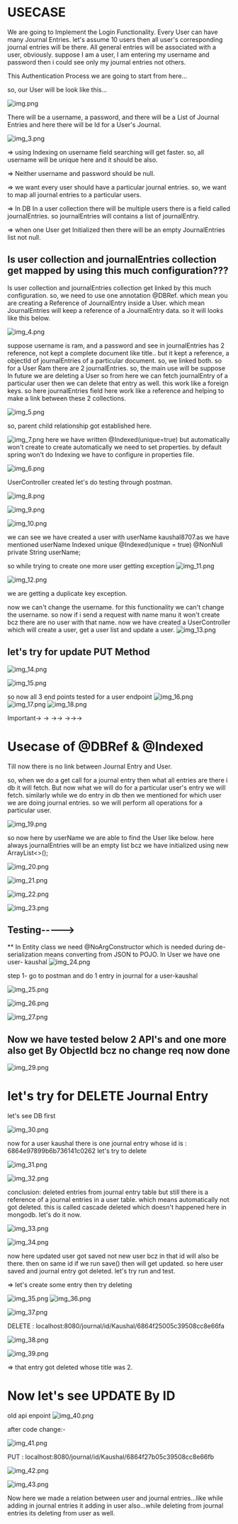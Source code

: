 

USECASE
========

We are going to Implement the Login Functionality. Every User can have many Journal Entries. let's assume 10 users then all 
user's corresponding journal entries will be there. All general entries will be associated with a user, obviously. 
suppose I am a user, I am entering my username and password then i could see only my journal entries not others.

This Authentication Process we are going to start from here...

so, our User will be look like this...

![img.png](img.png)

There will be a username, a password, and there will be a List of Journal Entries and here there will be Id for a User's Journal.

![img_3.png](img_3.png)

=> using Indexing on username field searching will get faster. so, all username will be unique here and it should be also.

=> Neither username and password should be null.

=> we want every user should have a particular journal entries. so, we want to map all journal entries to a particular users.

=> In DB In a user collection there will be multiple users there is a field called journalEntries. so journalEntries will contains
   a list of journalEntry. 

=> when one User get Initialized then there will be an empty JournalEntries list not null.

Is user collection and journalEntries collection get mapped by using this much configuration???
-----------------------------------------------------------------------------------------------

Is user collection and journalEntries collection get linked by this much configuration. 
so, we need to use one annotation @DBRef. which mean you are creating a Reference of JournalEntry inside a User.
which mean JournalEntries will keep a reference of a JournalEntry data. so it will looks like this below.

![img_4.png](img_4.png)

suppose username is ram, and a password and see in journalEntries has 2 reference, not kept a complete document like title..
but it kept a reference, a objectId of journalEntries of a particular document. so, we linked both. so for a User Ram there
are 2 journalEntries. so, the main use will be suppose In future we are deleting a User so from here we can fetch journalEntry
of a particular user then we can delete that entry as well. this work like a foreign keys. so here journalEntries field here
work like a reference and helping to make a link between these 2 collections.

![img_5.png](img_5.png)

so, parent child relationship got established here.

![img_7.png](img_7.png)
here we have written @Indexed(unique=true) but automatically won't create to create automatically we need to set properties.
by default spring won't do Indexing we have to configure in properties file.

![img_6.png](img_6.png)

UserController created let's do testing through postman.

![img_8.png](img_8.png)

![img_9.png](img_9.png)

![img_10.png](img_10.png)

we can see we have created a user with userName kaushal8707.as we have mentioned userName Indexed unique
   @Indexed(unique = true)
   @NonNull
   private String userName;

so while trying to create one more user getting exception
![img_11.png](img_11.png)

![img_12.png](img_12.png)

we are getting a duplicate key exception.

now we can't change the username. for this functionality we can't change the username. so now if i send
a request with name manu it won't create bcz there are no user with that name. 
now we have created a UserController which will create a user, get a user list and update a user.
![img_13.png](img_13.png)


let's try for update PUT Method
-------------------------------

![img_14.png](img_14.png)

![img_15.png](img_15.png)

so now all 3 end points tested for a user endpoint
![img_16.png](img_16.png)
![img_17.png](img_17.png)
![img_18.png](img_18.png)




Important->
->
->->
->->->

Usecase of @DBRef & @Indexed
============================

Till now there is no link between Journal Entry and User.

so, when we do a get call for a journal entry then what all entries are there i db it will fetch. But now what we will do for
a particular user's entry we will fetch. similarly while we do entry in db then we mentioned for which user we are doing
journal entries. so we will perform all operations for a particular user.

![img_19.png](img_19.png)

so now here by userName we are able to find the User like below. here always journalEntries will be an empty list bcz we have initialized
using new ArrayList<>();

![img_20.png](img_20.png)

![img_21.png](img_21.png)

![img_22.png](img_22.png)

![img_23.png](img_23.png)

Testing----->
---------------

** In Entity class we need @NoArgConstructor which is needed during de-serialization means converting from JSON to POJO.
In User we have one user- kaushal
![img_24.png](img_24.png)

step 1-
go to postman and do 1 entry in journal for a user-kaushal

![img_25.png](img_25.png)

![img_26.png](img_26.png)

![img_27.png](img_27.png)

Now we have tested below 2 API's and one more also get By ObjectId bcz no change req now done
---------------------------------------------------------------------------------------------

![img_29.png](img_29.png)


let's try for DELETE Journal Entry
===================================

let's see DB first

![img_30.png](img_30.png)

now for a user kaushal there is one journal entry whose id is : 6864e97899b6b736141c0262 let's try to delete

![img_31.png](img_31.png)

![img_32.png](img_32.png)

conclusion: deleted entries from journal entry table but still there is a reference of a journal entries in a user table.
            which means automatically not got deleted. this is called cascade deleted which doesn't happened here in mongodb.
            let's do it now.


![img_33.png](img_33.png)

![img_34.png](img_34.png)

now here updated user got saved not new user bcz in that id will also be there. then on same id if we run save()  then will
get updated. so here user saved and journal entry got deleted. let's try run and test.

=> let's create some entry then try deleting

![img_35.png](img_35.png)
![img_36.png](img_36.png)

![img_37.png](img_37.png)

DELETE : localhost:8080/journal/id/Kaushal/6864f25005c39508cc8e66fa

![img_38.png](img_38.png)

![img_39.png](img_39.png)

=> that entry got deleted whose title was 2.



            
Now let's see UPDATE By ID
============================

old api enpoint
![img_40.png](img_40.png)

after code change:-

![img_41.png](img_41.png)

PUT : localhost:8080/journal/id/Kaushal/6864f27b05c39508cc8e66fb

![img_42.png](img_42.png)

![img_43.png](img_43.png)




Now here we made a relation between user and journal entries...like while adding in journal entries it adding in user also...while deleting
from journal entries its deleting from user as well.





















